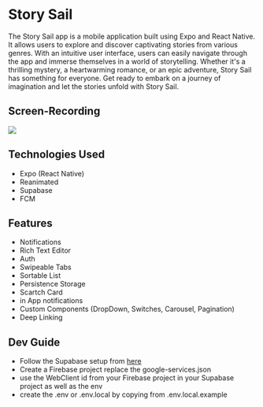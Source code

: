 # Story Sail

The Story Sail app is a mobile application built using Expo and React Native. It allows users to explore and discover captivating stories from various genres. With an intuitive user interface, users can easily navigate through the app and immerse themselves in a world of storytelling. Whether it's a thrilling mystery, a heartwarming romance, or an epic adventure, Story Sail has something for everyone. Get ready to embark on a journey of imagination and let the stories unfold with Story Sail.



## Screen-Recording

<img src="https://github.com/mshivam019/StorySail/blob/master/file.gif">


## Technologies Used
* Expo (React Native)
* Reanimated
* Supabase
* FCM

## Features
* Notifications
* Rich Text Editor
* Auth
* Swipeable Tabs
* Sortable List
* Persistence Storage
* Scartch Card
* in App notifications
* Custom Components (DropDown, Switches, Carousel, Pagination)
* Deep Linking

## Dev Guide
* Follow the Supabase setup from [here](https://github.com/supabase/supabase/tree/master/examples/user-management/expo-push-notifications#readme)
* Create a Firebase project replace the google-services.json
* use the WebClient id from your Firebase project in your Supabase project as well as the env
* create the .env or .env.local by copying from .env.local.example